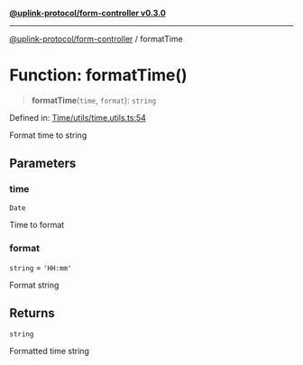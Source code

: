 [**@uplink-protocol/form-controller v0.3.0**](../README.md)

***

[@uplink-protocol/form-controller](../globals.md) / formatTime

# Function: formatTime()

> **formatTime**(`time`, `format`): `string`

Defined in: [Time/utils/time.utils.ts:54](https://github.com/jmkcoder/uplink-protocol-calendar/blob/c7c94af75a3a7e438811c9ee3008f982792d2fb8/src/Time/utils/time.utils.ts#L54)

Format time to string

## Parameters

### time

`Date`

Time to format

### format

`string` = `'HH:mm'`

Format string

## Returns

`string`

Formatted time string
